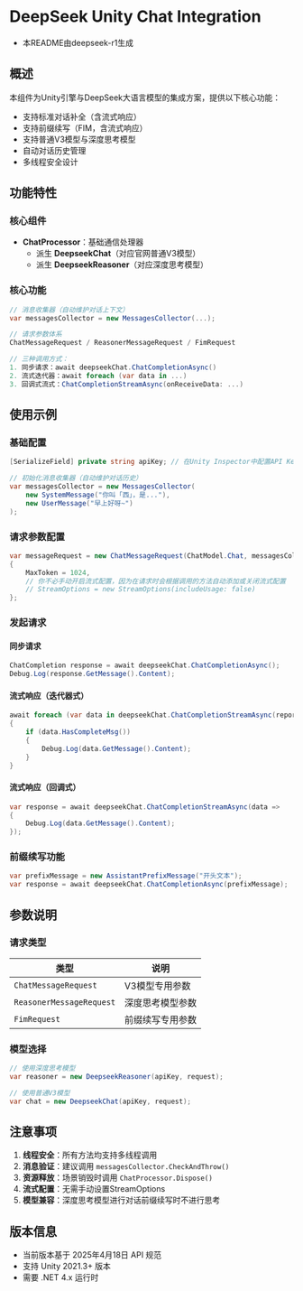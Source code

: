 # DeepSeek Unity Chat Integration

- 本README由deepseek-r1生成

## 概述
本组件为Unity引擎与DeepSeek大语言模型的集成方案，提供以下核心功能：
- 支持标准对话补全（含流式响应）
- 支持前缀续写（FIM，含流式响应）
- 支持普通V3模型与深度思考模型
- 自动对话历史管理
- 多线程安全设计

## 功能特性
### 核心组件
- **ChatProcessor**：基础通信处理器
  - 派生 **DeepseekChat**（对应官网普通V3模型）
  - 派生 **DeepseekReasoner**（对应深度思考模型）
  
### 核心功能
```csharp
// 消息收集器（自动维护对话上下文）
var messagesCollector = new MessagesCollector(...);

// 请求参数体系
ChatMessageRequest / ReasonerMessageRequest / FimRequest

// 三种调用方式：
1. 同步请求：await deepseekChat.ChatCompletionAsync()
2. 流式迭代器：await foreach (var data in ...)
3. 回调式流式：ChatCompletionStreamAsync(onReceiveData: ...)
```

## 使用示例
### 基础配置
```csharp
[SerializeField] private string apiKey; // 在Unity Inspector中配置API Key

// 初始化消息收集器（自动维护对话历史）
var messagesCollector = new MessagesCollector(
    new SystemMessage("你叫「西」，是..."),
    new UserMessage("早上好呀~")
);
```

### 请求参数配置
```csharp
var messageRequest = new ChatMessageRequest(ChatModel.Chat, messagesCollector)
{
    MaxToken = 1024,
    // 你不必手动开启流式配置，因为在请求时会根据调用的方法自动添加或关闭流式配置
    // StreamOptions = new StreamOptions(includeUsage: false)
};
```

### 发起请求
#### 同步请求
```csharp
ChatCompletion response = await deepseekChat.ChatCompletionAsync();
Debug.Log(response.GetMessage().Content);
```

#### 流式响应（迭代器式）
```csharp
await foreach (var data in deepseekChat.ChatCompletionStreamAsync(report => {}))
{
    if (data.HasCompleteMsg())
    {
        Debug.Log(data.GetMessage().Content);
    }
}
```

#### 流式响应（回调式）
```csharp
var response = await deepseekChat.ChatCompletionStreamAsync(data => 
{
    Debug.Log(data.GetMessage().Content);
});
```

### 前缀续写功能
```csharp
var prefixMessage = new AssistantPrefixMessage("开头文本");
var response = await deepseekChat.ChatCompletionAsync(prefixMessage);
```

## 参数说明
### 请求类型
| 类型 | 说明 |
|------|------|
| `ChatMessageRequest` | V3模型专用参数 |
| `ReasonerMessageRequest` | 深度思考模型参数 |
| `FimRequest` | 前缀续写专用参数 |

### 模型选择
```csharp
// 使用深度思考模型
var reasoner = new DeepseekReasoner(apiKey, request);

// 使用普通V3模型
var chat = new DeepseekChat(apiKey, request);
```

## 注意事项
1. **线程安全**：所有方法均支持多线程调用
2. **消息验证**：建议调用 `messagesCollector.CheckAndThrow()`
3. **资源释放**：场景销毁时调用 `ChatProcessor.Dispose()`
4. **流式配置**：无需手动设置StreamOptions
5. **模型兼容**：深度思考模型进行对话前缀续写时不进行思考

## 版本信息
- 当前版本基于 2025年4月18日 API 规范
- 支持 Unity 2021.3+ 版本
- 需要 .NET 4.x 运行时
